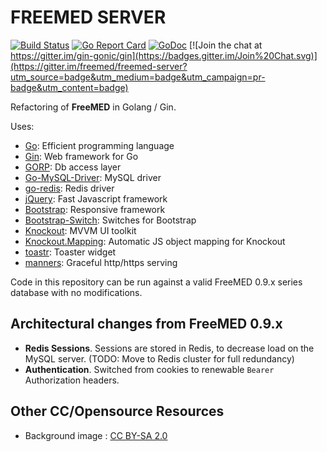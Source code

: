 # FREEMED SERVER

[![Build Status](https://secure.travis-ci.org/freemed/freemed-server.png)](http://travis-ci.org/freemed/freemed-server)
[![Go Report Card](https://goreportcard.com/badge/github.com/freemed/freemed-server)](https://goreportcard.com/report/github.com/freemed/freemed-server)
[![GoDoc](https://godoc.org/github.com/freemed/freemed-server?status.png)](https://godoc.org/github.com/freemed/freemed-server)
[![Join the chat at https://gitter.im/gin-gonic/gin](https://badges.gitter.im/Join%20Chat.svg)](https://gitter.im/freemed/freemed-server?utm_source=badge&utm_medium=badge&utm_campaign=pr-badge&utm_content=badge)

Refactoring of **FreeMED** in Golang / Gin.

Uses:

 * [Go](https://golang.org/): Efficient programming language
 * [Gin](https://github.com/gin-gonic/gin/): Web framework for Go
 * [GORP](http://github.com/go-gorp/gorp): Db access layer
 * [Go-MySQL-Driver](http://github.com/go-sql-driver/mysql): MySQL driver
 * [go-redis](https://github.com/go-redis/redis): Redis driver
 * [jQuery](https://jquery.com): Fast Javascript framework
 * [Bootstrap](http://getbootstrap.com): Responsive framework
 * [Bootstrap-Switch](http://www.bootstrap-switch.org): Switches for Bootstrap
 * [Knockout](http://knockoutjs.com/): MVVM UI toolkit
 * [Knockout.Mapping](https://github.com/SteveSanderson/knockout.mapping): Automatic JS object mapping for Knockout
 * [toastr](https://github.com/CodeSeven/toastr): Toaster widget
 * [manners](https://github.com/braintree/manners): Graceful http/https serving

Code in this repository can be run against a valid FreeMED 0.9.x series database with no modifications.

## Architectural changes from FreeMED 0.9.x

 * **Redis Sessions**. Sessions are stored in Redis, to decrease load on the MySQL server. (TODO: Move to Redis cluster for full redundancy)
 * **Authentication**. Switched from cookies to renewable ``Bearer`` Authorization headers.

## Other CC/Opensource Resources

 * Background image : [CC BY-SA 2.0](https://commons.wikimedia.org/wiki/Category:Medical#/media/File:Laptop_and_stethoscope_%286123892769%29.jpg)


